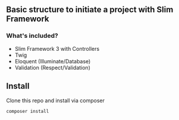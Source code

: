 ## Basic structure to initiate a project with Slim Framework

### What's included?
- Slim Framework 3 with Controllers
- Twig
- Eloquent (Illuminate/Database)
- Validation (Respect/Validation)

## Install
Clone this repo and install via composer
```php
composer install
```
